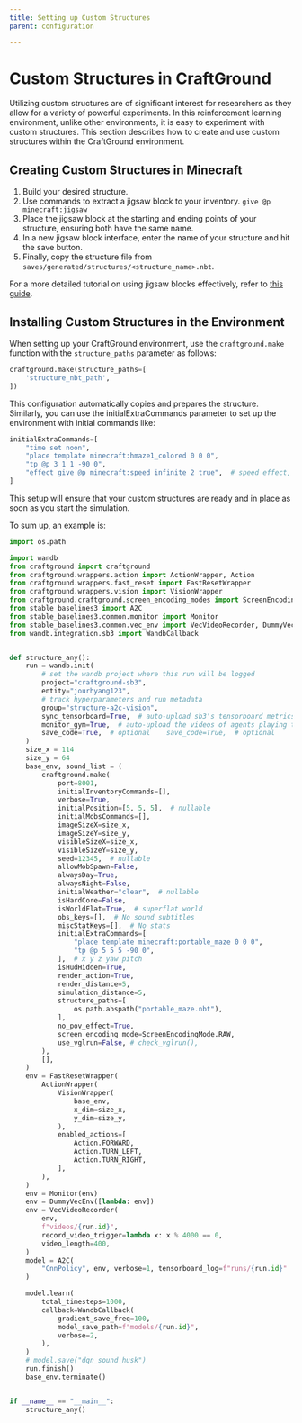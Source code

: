 ```yaml
---
title: Setting up Custom Structures
parent: configuration

---
```


# Custom Structures in CraftGround

Utilizing custom structures are of significant interest for researchers as they allow for a variety of powerful experiments. In this reinforcement learning environment, unlike other environments, it is easy to experiment with custom structures. This section describes how to create and use custom structures within the CraftGround environment.

## Creating Custom Structures in Minecraft

1. Build your desired structure.
2. Use commands to extract a jigsaw block to your inventory.
`give @p minecraft:jigsaw`
3. Place the jigsaw block at the starting and ending points of your structure, ensuring both have the same name.
4. In a new jigsaw block interface, enter the name of your structure and hit the save button.
5. Finally, copy the structure file from `saves/generated/structures/<structure_name>.nbt`.

For a more detailed tutorial on using jigsaw blocks effectively, refer to [this guide](https://gist.github.com/GentlemanRevvnar/98a8f191f46d28f63592672022c41497).

## Installing Custom Structures in the Environment

When setting up your CraftGround environment, use the `craftground.make` function with the `structure_paths` parameter as follows:

```python
craftground.make(structure_paths=[
    'structure_nbt_path',
])
```
This configuration automatically copies and prepares the structure. Similarly, you can use the initialExtraCommands parameter to set up the environment with initial commands like:

```python
initialExtraCommands=[
    "time set noon",
    "place template minecraft:hmaze1_colored 0 0 0",
    "tp @p 3 1 1 -90 0",
    "effect give @p minecraft:speed infinite 2 true",  # speed effect, particle hidden
]
```

This setup will ensure that your custom structures are ready and in place as soon as you start the simulation.


To sum up, an example is:

```python
import os.path

import wandb
from craftground import craftground
from craftground.wrappers.action import ActionWrapper, Action
from craftground.wrappers.fast_reset import FastResetWrapper
from craftground.wrappers.vision import VisionWrapper
from craftground.craftground.screen_encoding_modes import ScreenEncodingMode
from stable_baselines3 import A2C
from stable_baselines3.common.monitor import Monitor
from stable_baselines3.common.vec_env import VecVideoRecorder, DummyVecEnv
from wandb.integration.sb3 import WandbCallback


def structure_any():
    run = wandb.init(
        # set the wandb project where this run will be logged
        project="craftground-sb3",
        entity="jourhyang123",
        # track hyperparameters and run metadata
        group="structure-a2c-vision",
        sync_tensorboard=True,  # auto-upload sb3's tensorboard metrics
        monitor_gym=True,  # auto-upload the videos of agents playing the game
        save_code=True,  # optional    save_code=True,  # optional
    )
    size_x = 114
    size_y = 64
    base_env, sound_list = (
        craftground.make(
            port=8001,
            initialInventoryCommands=[],
            verbose=True,
            initialPosition=[5, 5, 5],  # nullable
            initialMobsCommands=[],
            imageSizeX=size_x,
            imageSizeY=size_y,
            visibleSizeX=size_x,
            visibleSizeY=size_y,
            seed=12345,  # nullable
            allowMobSpawn=False,
            alwaysDay=True,
            alwaysNight=False,
            initialWeather="clear",  # nullable
            isHardCore=False,
            isWorldFlat=True,  # superflat world
            obs_keys=[],  # No sound subtitles
            miscStatKeys=[],  # No stats
            initialExtraCommands=[
                "place template minecraft:portable_maze 0 0 0",
                "tp @p 5 5 5 -90 0",
            ],  # x y z yaw pitch
            isHudHidden=True,
            render_action=True,
            render_distance=5,
            simulation_distance=5,
            structure_paths=[
                os.path.abspath("portable_maze.nbt"),
            ],
            no_pov_effect=True,
            screen_encoding_mode=ScreenEncodingMode.RAW,
            use_vglrun=False, # check_vglrun(),
        ),
        [],
    )
    env = FastResetWrapper(
        ActionWrapper(
            VisionWrapper(
                base_env,
                x_dim=size_x,
                y_dim=size_y,
            ),
            enabled_actions=[
                Action.FORWARD,
                Action.TURN_LEFT,
                Action.TURN_RIGHT,
            ],
        ),
    )
    env = Monitor(env)
    env = DummyVecEnv([lambda: env])
    env = VecVideoRecorder(
        env,
        f"videos/{run.id}",
        record_video_trigger=lambda x: x % 4000 == 0,
        video_length=400,
    )
    model = A2C(
        "CnnPolicy", env, verbose=1, tensorboard_log=f"runs/{run.id}"
    )

    model.learn(
        total_timesteps=1000,
        callback=WandbCallback(
            gradient_save_freq=100,
            model_save_path=f"models/{run.id}",
            verbose=2,
        ),
    )
    # model.save("dqn_sound_husk")
    run.finish()
    base_env.terminate()


if __name__ == "__main__":
    structure_any()



```